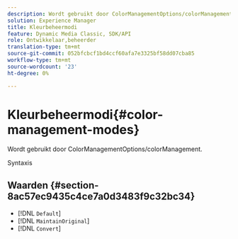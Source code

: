 ```yaml
---
description: Wordt gebruikt door ColorManagementOptions/colorManagement.
solution: Experience Manager
title: Kleurbeheermodi
feature: Dynamic Media Classic, SDK/API
role: Ontwikkelaar,beheerder
translation-type: tm+mt
source-git-commit: 052bfcbcf1bd4ccf60afa7e3325bf58dd07cba85
workflow-type: tm+mt
source-wordcount: '23'
ht-degree: 0%

---
```



# Kleurbeheermodi{#color-management-modes}

Wordt gebruikt door ColorManagementOptions/colorManagement.

Syntaxis

## Waarden {#section-8ac57ec9435c4ce7a0d3483f9c32bc34}

* [!DNL `Default`]
* [!DNL `MaintainOriginal`]
* [!DNL `Convert`]

